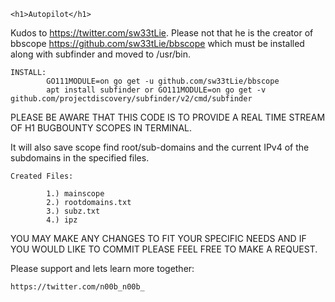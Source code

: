     <h1>Autopilot</h1>


Kudos to https://twitter.com/sw33tLie. Please not that he is the creator of bbscope https://github.com/sw33tLie/bbscope which must be installed along with subfinder and moved to /usr/bin.

    INSTALL:
            GO111MODULE=on go get -u github.com/sw33tLie/bbscope
            apt install subfinder or GO111MODULE=on go get -v github.com/projectdiscovery/subfinder/v2/cmd/subfinder



PLEASE BE AWARE THAT THIS CODE IS TO PROVIDE A REAL TIME STREAM OF H1 BUGBOUNTY SCOPES IN TERMINAL. 

It will also save scope find root/sub-domains and the current IPv4 of the subdomains in the specified files.

    Created Files:
        
            1.) mainscope
            2.) rootdomains.txt
            3.) subz.txt
            4.) ipz

YOU MAY MAKE ANY CHANGES TO FIT YOUR SPECIFIC NEEDS AND IF YOU WOULD LIKE TO COMMIT PLEASE FEEL FREE TO MAKE A REQUEST.



Please support and lets learn more together:

    https://twitter.com/n00b_n00b_
